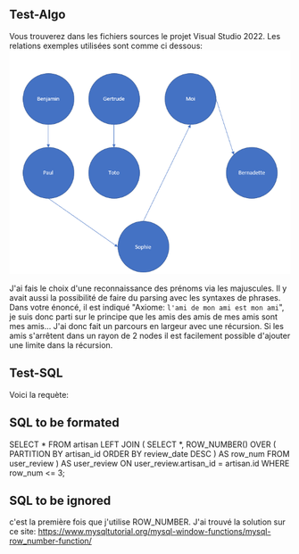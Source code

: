 ## Test-Algo

Vous trouverez dans les fichiers sources le projet Visual Studio 2022.
Les relations exemples utilisées sont comme ci dessous:
![Image text](/relation.png)

J'ai fais le choix d'une reconnaissance des prénoms via les majuscules. Il y avait aussi la possibilité de faire du parsing avec les syntaxes de phrases.
Dans votre énoncé, il est indiqué "Axiome: `l'ami de mon ami est mon ami`", je suis donc parti sur le principe que les amis des amis de mes amis sont mes amis... J'ai donc fait un parcours en largeur avec une récursion. 
Si les amis s'arrêtent dans un rayon de 2 nodes il est facilement possible d'ajouter une limite dans la récursion.



## Test-SQL

Voici la requète: 

## SQL to be formated
SELECT *
FROM artisan
         LEFT JOIN (
    SELECT
        *,
        ROW_NUMBER() OVER (
            PARTITION BY artisan_id
            ORDER BY review_date DESC
            ) AS row_num
    FROM user_review
) AS user_review ON user_review.artisan_id = artisan.id
WHERE row_num <= 3;
## SQL to be ignored

c'est la première fois que j'utilise ROW_NUMBER. J'ai trouvé la solution sur ce site: https://www.mysqltutorial.org/mysql-window-functions/mysql-row_number-function/
